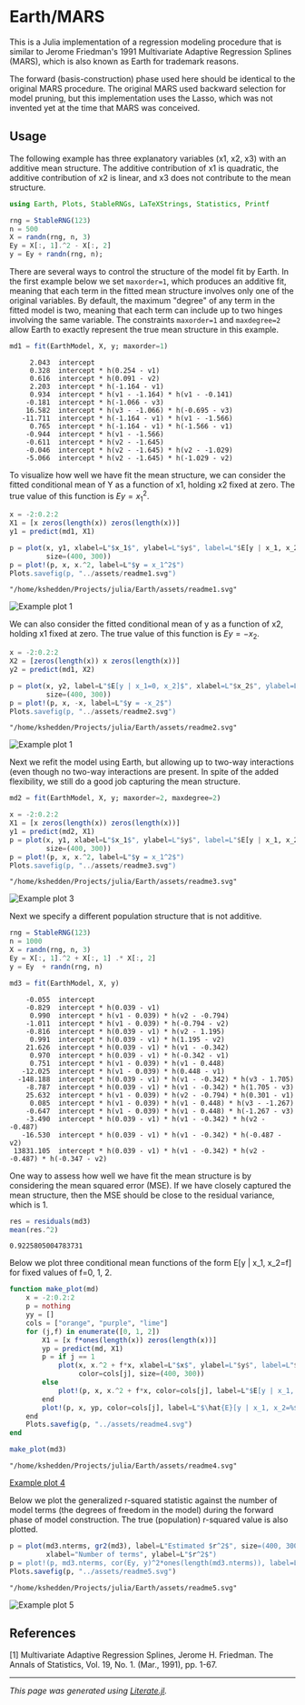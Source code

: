 # Earth/MARS

This is a Julia implementation of a regression modeling procedure that
is similar to Jerome Friedman's 1991 Multivariate Adaptive Regression
Splines (MARS), which is also known as Earth for trademark reasons.

The forward (basis-construction) phase used here should be identical
to the original MARS procedure.  The original MARS used backward
selection for model pruning, but this implementation uses the Lasso,
which was not invented yet at the time that MARS was conceived.

## Usage

The following example has three explanatory variables (x1, x2, x3)
with an additive mean structure.  The additive contribution of x1
is quadratic, the additive contribution of x2 is linear, and x3
does not contribute to the mean structure.

````julia
using Earth, Plots, StableRNGs, LaTeXStrings, Statistics, Printf

rng = StableRNG(123)
n = 500
X = randn(rng, n, 3)
Ey = X[:, 1].^2 - X[:, 2]
y = Ey + randn(rng, n);
````

There are several ways to control the structure of the model
fit by Earth.  In the first example below we set `maxorder=1`,
which produces an additive fit, meaning that each term in the
fitted mean structure involves only one of the original variables.
By default, the maximum "degree" of any term in the fitted model is
two, meaning that each term can include up to two hinges involving
the same variable.  The constraints `maxorder=1` and `maxdegree=2`
allow Earth to exactly represent the true mean structure in this
example.

````julia
md1 = fit(EarthModel, X, y; maxorder=1)
````

````
     2.043  intercept
     0.328  intercept * h(0.254 - v1)
     0.616  intercept * h(0.091 - v2)
     2.203  intercept * h(-1.164 - v1)
     0.934  intercept * h(v1 - -1.164) * h(v1 - -0.141)
    -0.181  intercept * h(-1.066 - v3)
    16.582  intercept * h(v3 - -1.066) * h(-0.695 - v3)
   -11.711  intercept * h(-1.164 - v1) * h(v1 - -1.566)
     0.765  intercept * h(-1.164 - v1) * h(-1.566 - v1)
    -0.944  intercept * h(v1 - -1.566)
    -0.611  intercept * h(v2 - -1.645)
    -0.046  intercept * h(v2 - -1.645) * h(v2 - -1.029)
    -5.066  intercept * h(v2 - -1.645) * h(-1.029 - v2)

````

To visualize how well we have fit the mean structure, we can consider
the fitted conditional mean of Y as a function of x1, holding
x2 fixed at zero.  The true value of this function is $Ey = x_1^2$.

````julia
x = -2:0.2:2
X1 = [x zeros(length(x)) zeros(length(x))]
y1 = predict(md1, X1)

p = plot(x, y1, xlabel=L"$x_1$", ylabel=L"$y$", label=L"$E[y | x_1, x_2=0]$",
         size=(400, 300))
p = plot!(p, x, x.^2, label=L"$y = x_1^2$")
Plots.savefig(p, "../assets/readme1.svg")
````

````
"/home/kshedden/Projects/julia/Earth/assets/readme1.svg"
````

![Example plot 1](assets/readme1.svg)

We can also consider the fitted conditional mean of y as a function
of x2, holding x1 fixed at zero.  The true value of this function
is $Ey = -x_2$.

````julia
x = -2:0.2:2
X2 = [zeros(length(x)) x zeros(length(x))]
y2 = predict(md1, X2)

p = plot(x, y2, label=L"$E[y | x_1=0, x_2]$", xlabel=L"$x_2$", ylabel=L"$y$",
         size=(400, 300))
p = plot!(p, x, -x, label=L"$y = -x_2$")
Plots.savefig(p, "../assets/readme2.svg")
````

````
"/home/kshedden/Projects/julia/Earth/assets/readme2.svg"
````

![Example plot 1](assets/readme2.svg)

Next we refit the model using Earth, but allowing up to two-way
interactions (even though no two-way interactions are present.
In spite of the added flexibility, we still do a good job
capturing the mean structure.

````julia
md2 = fit(EarthModel, X, y; maxorder=2, maxdegree=2)

x = -2:0.2:2
X1 = [x zeros(length(x)) zeros(length(x))]
y1 = predict(md2, X1)
p = plot(x, y1, xlabel=L"$x_1$", ylabel=L"$y$", label=L"$E[y | x_1, x_2=0]$",
         size=(400, 300))
p = plot!(p, x, x.^2, label=L"$y = x_1^2$")
Plots.savefig(p, "../assets/readme3.svg")
````

````
"/home/kshedden/Projects/julia/Earth/assets/readme3.svg"
````

![Example plot 3](assets/readme3.svg)

Next we specify a different population structure that is
not additive.

````julia
rng = StableRNG(123)
n = 1000
X = randn(rng, n, 3)
Ey = X[:, 1].^2 + X[:, 1] .* X[:, 2]
y = Ey  + randn(rng, n)

md3 = fit(EarthModel, X, y)
````

````
    -0.055  intercept
    -0.829  intercept * h(0.039 - v1)
     0.990  intercept * h(v1 - 0.039) * h(v2 - -0.794)
    -1.011  intercept * h(v1 - 0.039) * h(-0.794 - v2)
    -0.816  intercept * h(0.039 - v1) * h(v2 - 1.195)
     0.991  intercept * h(0.039 - v1) * h(1.195 - v2)
    21.626  intercept * h(0.039 - v1) * h(v1 - -0.342)
     0.970  intercept * h(0.039 - v1) * h(-0.342 - v1)
     0.751  intercept * h(v1 - 0.039) * h(v1 - 0.448)
   -12.025  intercept * h(v1 - 0.039) * h(0.448 - v1)
  -148.188  intercept * h(0.039 - v1) * h(v1 - -0.342) * h(v3 - 1.705)
    -8.787  intercept * h(0.039 - v1) * h(v1 - -0.342) * h(1.705 - v3)
    25.632  intercept * h(v1 - 0.039) * h(v2 - -0.794) * h(0.301 - v1)
     0.085  intercept * h(v1 - 0.039) * h(v1 - 0.448) * h(v3 - -1.267)
    -0.647  intercept * h(v1 - 0.039) * h(v1 - 0.448) * h(-1.267 - v3)
    -3.490  intercept * h(0.039 - v1) * h(v1 - -0.342) * h(v2 - -0.487)
   -16.530  intercept * h(0.039 - v1) * h(v1 - -0.342) * h(-0.487 - v2)
 13831.105  intercept * h(0.039 - v1) * h(v1 - -0.342) * h(v2 - -0.487) * h(-0.347 - v2)

````

One way to assess how well we have fit the mean structure is
by considering the mean squared error (MSE). If we have closely
captured the mean structure, then the MSE should be close to the
residual variance, which is 1.

````julia
res = residuals(md3)
mean(res.^2)
````

````
0.9225805004783731
````

Below we plot three conditional mean functions of the form
E[y | x_1, x_2=f] for fixed values of f=0, 1, 2.

````julia
function make_plot(md)
    x = -2:0.2:2
    p = nothing
    yy = []
    cols = ["orange", "purple", "lime"]
    for (j,f) in enumerate([0, 1, 2])
        X1 = [x f*ones(length(x)) zeros(length(x))]
        yp = predict(md, X1)
        p = if j == 1
            plot(x, x.^2 + f*x, xlabel=L"$x$", ylabel=L"$y$", label=L"$E[y | x_1, x_2=%$f]$",
                 color=cols[j], size=(400, 300))
        else
            plot!(p, x, x.^2 + f*x, color=cols[j], label=L"$E[y | x_1, x_2=%$f]$")
        end
        plot!(p, x, yp, color=cols[j], label=L"$\hat{E}[y | x_1, x_2=%$f]$")
    end
    Plots.savefig(p, "../assets/readme4.svg")
end

make_plot(md3)
````

````
"/home/kshedden/Projects/julia/Earth/assets/readme4.svg"
````

[Example plot 4](assets/readme4.svg)

Below we plot the generalized r-squared statistic against the number of
model terms (the degrees of freedom in the model) during the forward
phase of model construction.  The true (population) r-squared value is
also plotted.

````julia
p = plot(md3.nterms, gr2(md3), label=L"Estimated $r^2$", size=(400, 300),
         xlabel="Number of terms", ylabel=L"$r^2$")
p = plot!(p, md3.nterms, cor(Ey, y)^2*ones(length(md3.nterms)), label=L"True $r^2$")
Plots.savefig(p, "../assets/readme5.svg")
````

````
"/home/kshedden/Projects/julia/Earth/assets/readme5.svg"
````

![Example plot 5](assets/readme5.svg)

## References

[1] Multivariate Adaptive Regression Splines, Jerome H. Friedman.
The Annals of Statistics, Vol. 19, No. 1. (Mar., 1991), pp. 1-67.

---

*This page was generated using [Literate.jl](https://github.com/fredrikekre/Literate.jl).*

